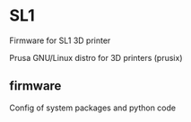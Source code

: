 # SL1
Firmware for SL1 3D printer

Prusa GNU/Linux distro for 3D printers (prusix)

## firmware
Config of system packages and python code
